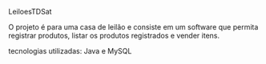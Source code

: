 LeiloesTDSat

O projeto é para uma casa de leilão e consiste em um software que permita registrar produtos, listar os produtos registrados e vender itens.

tecnologias utilizadas: Java e MySQL
